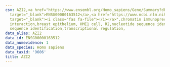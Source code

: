 ```yaml
---
csv: AZI2,<a href="https://www.ensembl.org/Homo_sapiens/Gene/Summary?db=core;g=ENSG00000163512"
  target="_blank">ENSG00000163512</a>,<a href="https://www.ncbi.nlm.nih.gov/pubmed/22863008"
  target="_blank"><i class="fas fa-file"></i></a>",chromatin immunoprecipitation assay,direct
  interaction,breast epithelium, HME1 cell, R2,nucleotide sequence identification,nucleotide
  sequence identification,transcriptional regulation,
data_alias: AZI2
data_id: ENSG00000163512
data_numevidence: 1
data_species: Homo sapiens
data_taxid: '9606'
title: AZI2
---
```

